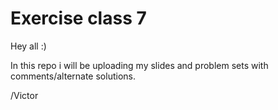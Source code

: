 # Exercise class 7


Hey all :)

In this repo i will be uploading my slides and problem sets with comments/alternate solutions.


/Victor

